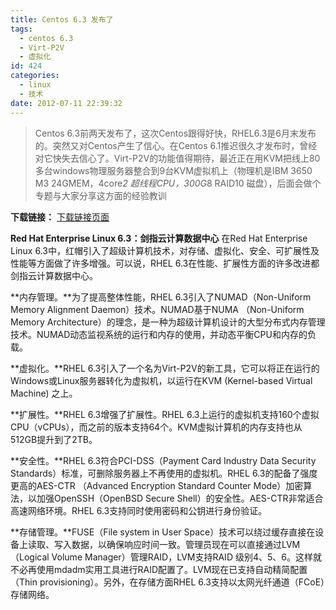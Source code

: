 ```yaml
---
title: Centos 6.3 发布了
tags:
  - centos 6.3
  - Virt-P2V
  - 虚拟化
id: 424
categories:
  - linux
  - 技术
date: 2012-07-11 22:39:32
---
```


> Centos 6.3前两天发布了，这次Centos跟得好快，RHEL6.3是6月末发布的。突然又对Centos产生了信心。在Centos 6.1推迟很久才发布时，曾经对它快失去信心了。Virt-P2V的功能值得期待，最近正在用KVM把线上80多台windows物理服务器整合到9台KVM虚拟机上（物理机是IBM 3650 M3 24GMEM，4core*2 超线程CPU，300G*8 RAID10 磁盘），后面会做个专题与大家分享这方面的经验教训

**下载链接：**  [下载链接页面](http://cnbeta.com/articles/196464.htm)

**Red Hat Enterprise Linux 6.3：剑指云计算数据中心**
在Red Hat Enterprise Linux 6.3中，红帽引入了超级计算机技术，对存储、虚拟化、安全、可扩展性及性能等方面做了许多增强。可以说，RHEL 6.3在性能、扩展性方面的许多改进都剑指云计算数据中心。

**内存管理。**为了提高整体性能，RHEL 6.3引入了NUMAD（Non-Uniform Memory Alignment Daemon）技术。NUMAD基于NUMA （Non-Uniform Memory Architecture）的理念，是一种为超级计算机设计的大型分布式内存管理技术。NUMAD动态监视系统的运行和内存的使用，并动态平衡CPU和内存的负载。

**虚拟化。**RHEL 6.3引入了一个名为Virt-P2V的新工具，它可以将正在运行的Windows或Linux服务器转化为虚拟机，以运行在KVM (Kernel-based Virtual Machine) 之上。

**扩展性。**RHEL 6.3增强了扩展性。RHEL 6.3上运行的虚拟机支持160个虚拟CPU（vCPUs），而之前的版本支持64个。KVM虚拟计算机的内存支持也从512GB提升到了2TB。

**安全性。**RHEL 6.3符合PCI-DSS（Payment Card Industry Data Security Standards）标准，可删除服务器上不再使用的虚拟机。RHEL 6.3的配备了强度更高的AES-CTR （Advanced Encryption Standard Counter Mode）加密算法，以加强OpenSSH（OpenBSD Secure Shell）的安全性。AES-CTR非常适合高速网络环境。RHEL 6.3支持同时使用密码和公钥进行身份验证。

**存储管理。**FUSE（File system in User Space）技术可以绕过缓存直接在设备上读取、写入数据，以确保响应时间一致。管理员现在可以直接通过LVM（Logical Volume Manager）管理RAID，LVM支持RAID 级别4、5、6。这样就不必再使用mdadm实用工具进行RAID配置了。LVM现在已支持自动精简配置（Thin provisioning）。另外，在存储方面RHEL 6.3支持以太网光纤通道（FCoE）存储网络。